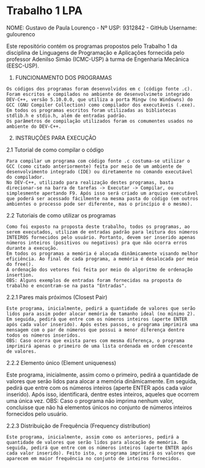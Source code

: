 # Trabalho 1 LPA

  NOME: Gustavo de Paula Lourenço           -          Nº USP: 9312842            -         GitHub Username: gulourenco
  
  Este repositório contém os programas propostos pelo Trabalho 1 da disciplina de Linguagens de Programação e Aplicações fornecida pelo professor Adenilso Simão (ICMC-USP) à turma de Engenharia Mecânica (EESC-USP).
  
  1. FUNCIONAMENTO DOS PROGRAMAS

    Os códigos dos programas foram desenvolvidos em c (código fonte .c).
    Foram escritos e compilados no ambiente de desenvolvimeto integrado DEV-C++, versão 5.10.0.0, que utiliza a porta Mingw (no Windowns) do GCC (GNU Compiler Collection) como compilador dos executáveis (.exe). 
    Em todos os programas escritos foram utilizadas as bibliotecas stdlib.h e stdio.h, além de entradas padrão.
    Os parâmetros de compilação utilizados foram os comumentes usados no ambiente do DEV-C++.

  2. INSTRUÇÕES PARA EXECUÇÃO

  2.1 Tutorial de como compilar o código
  
    Para compilar um programa com código fonte .c costuma-se utilizar o GCC (como citado anteriormente) feita por meio de um ambiente de desenvolvimento integrado (IDE) ou diretamente no comando executável do compilador. 
    No DEV-C++, utilizado para realização destes programas, basta direcionar-se na barra de tarefas -> Executar -> Compilar, ou simplesmente apertando F9. Após isso será criado um arquivo executável que poderá ser acessado fácilmente na mesma pasta do código (em outros ambientes o processo pode ser diferente, mas o princípio é o mesmo).
    
  2.2 Tutoriais de como utilizar os programas
  
    Como foi exposto na proposta deste trabalho, todos os programas, ao serem executados, utilizam de entradas padrão para leitura dos números INTEIROS fornecidos pelo usuário. Portanto, devem ser inserido apenas números inteiros (positivos ou negativos) pra que não ocorra erros durante a execução. 
    Em todos os programas a memória é alocada dinâmicamente visando melhor eficiência. Ao final de cada programa, a memória é desalocada por meio do free().
    A ordenação dos vetores foi feita por meio do algoritmo de ordenação insertion.
    OBS: Alguns exemplos de entradas foram fornecidas na proposta do trabalho e encontram-se na pasta "Entradas".

  2.2.1 Pares mais próximos (Closest Pair)
    
    Este programa, inicialmente, pedirá a quantidade de valores que serão lidos para assim poder alocar memória de tamanho ideal (no mínimo 2). Em seguida, pedirá que entre com os números inteiros (aperte ENTER após cada valor inserido). Após estes passos, o programa imprimirá uma mensagem com o par de números que possui a menor diferença dentre todos os números inseridos. 
    OBS: Caso ocorra que exista pares com mesma diferença, o programa imprimirá apenas o primeiro de uma lista ordenada em ordem crescente de valores.
      
  2.2.2 Elemento único (Element uniqueness)
    
   Este programa, inicialmente, assim como o primeiro, pedirá a quantidade de valores que serão lidos para alocar a memória dinâmicamente. Em seguida, pedirá que entre com os números inteiros (aperte ENTER após cada valor inserido). Após isso, identificará, dentre estes inteiros, aqueles que ocorrem uma única vez.
   OBS: Caso o programa não imprima nenhum valor, concluisse que não há elementos únicos no conjunto de números inteiros fornecidos pelo usuário.
      
  2.2.3 Distribuição de Frequência (Frequency distribution)
    
    Este programa, inicialmente, assim como os anteriores, pedirá a quantidade de valores que serão lidos para alocação de memória. Em seguida, pedirá que entre com os números inteiros (aperte ENTER após cada valor inserido). Feito isto, o programa imprimirá os valores que aparecem em maior frequência no conjunto de inteiros fornecidos.
